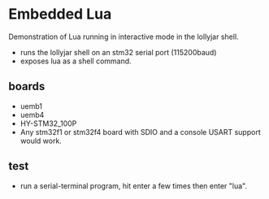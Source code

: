 Embedded Lua
============

Demonstration of Lua running in interactive mode in the lollyjar shell.

  - runs the lollyjar shell on an stm32 serial port (115200baud)
  - exposes lua as a shell command. 

boards
------

 - uemb1 
 - uemb4
 - HY-STM32_100P
 - Any stm32f1 or stm32f4 board with SDIO and a console USART support would work.


test
----

 - run a serial-terminal program, hit enter a few times then enter "lua".
